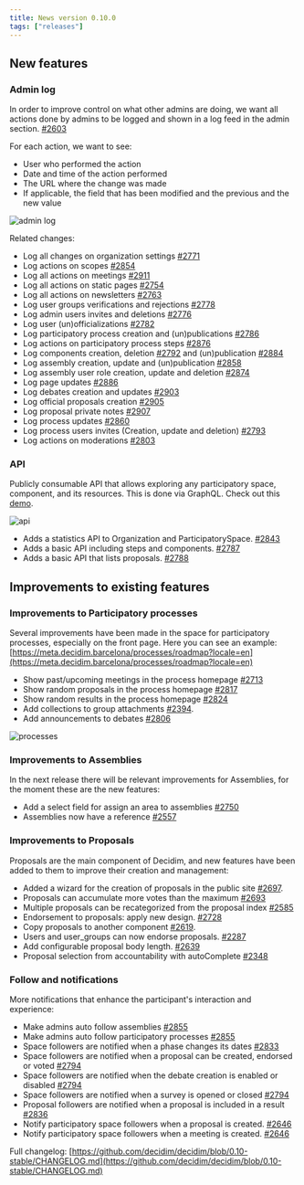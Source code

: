 ```yaml
---
title: News version 0.10.0
tags: ["releases"]
---
```


## New features

### Admin log

In order to improve control on what other admins are doing, we want all actions done by admins to be logged and shown in a log feed in the admin section. [#2603](https://github.com/decidim/decidim/pull/2603)

For each action, we want to see:

- User who performed the action    
- Date and time of the action performed    
- The URL where the change was made    
- If applicable, the field that has been modified and the previous and the new value

![admin log](/uploads/release-0.10.0-image-1.gif)
 
Related changes:

-   Log all changes on organization settings [#2771](https://github.com/decidim/decidim/pull/2771)   
-   Log actions on scopes [#2854](https://github.com/decidim/decidim/pull/2854) 
-   Log all actions on meetings [#2911](https://github.com/decidim/decidim/pull/2911)    
-   Log all actions on static pages [#2754](https://github.com/decidim/decidim/pull/2754)    
-   Log all actions on newsletters [#2763](https://github.com/decidim/decidim/pull/2763)    
-   Log user groups verifications and rejections [#2778](https://github.com/decidim/decidim/pull/2778)    
-   Log admin users invites and deletions [#2776](https://github.com/decidim/decidim/pull/2776)    
-   Log user (un)officializations [#2782](https://github.com/decidim/decidim/pull/2782)    
-   Log participatory process creation and (un)publications [#2786](https://github.com/decidim/decidim/pull/2786)    
-   Log actions on participatory process steps [#2876](https://github.com/decidim/decidim/pull/2876)    
-   Log components creation, deletion [#2792](https://github.com/decidim/decidim/pull/2792)  and  (un)publication [#2884](https://github.com/decidim/decidim/pull/2884)    
-   Log assembly creation, update and (un)publication [#2858](https://github.com/decidim/decidim/pull/2858)    
-   Log assembly user role creation, update and deletion [#2874](https://github.com/decidim/decidim/pull/2874)    
-   Log page updates [#2886](https://github.com/decidim/decidim/pull/2886)    
-   Log debates creation and updates [#2903](https://github.com/decidim/decidim/pull/2903)    
-   Log official proposals creation [#2905](https://github.com/decidim/decidim/pull/2905)    
-   Log proposal private notes [#2907](https://github.com/decidim/decidim/pull/2907)    
-   Log process updates [#2860](https://github.com/decidim/decidim/pull/2860)    
-   Log process users invites (Creation, update and deletion) [#2793](https://github.com/decidim/decidim/pull/2793)    
-   Log actions on moderations [#2803](https://github.com/decidim/decidim/pull/2803)

### API

Publicly consumable API that allows exploring any participatory space, component, and its resources. This is done via GraphQL.
Check out this [demo](https://meta.decidim.barcelona/api/graphiql?query=%7B%0A%20%20decidim%20%7B%0A%20%20%20%20version%0A%20%20%7D%0A%20%20%0A%20%20organization%20%7B%0A%20%20%20%20stats%20%7B%0A%20%20%20%20%20%20name%0A%20%20%20%20%20%20value%0A%20%20%20%20%7D%0A%20%20%7D%0A%20%20participatoryProcesses%20%7B%0A%20%20%20%20stats%20%7B%0A%20%20%20%20%20%20name%0A%20%20%20%20%20%20value%0A%20%20%20%20%7D%0A%20%20%7D%0A%20%20assemblies%20%7B%0A%20%20%20%20stats%20%7B%0A%20%20%20%20%20%20name%0A%20%20%20%20%20%20value%0A%20%20%20%20%7D%0A%20%20%7D%0A%20%20initiatives%20%7B%0A%20%20%20%20stats%20%7B%0A%20%20%20%20%20%20name%0A%20%20%20%20%20%20value%0A%20%20%20%20%7D%0A%20%20%7D%0A%20%20consultations%20%7B%0A%20%20%20%20stats%20%7B%0A%20%20%20%20%20%20name%0A%20%20%20%20%20%20value%0A%20%20%20%20%7D%0A%20%20%7D%0A%7D%0A).

![api](/uploads/release-0.10.0-image-2.gif)

-   Adds a statistics API to Organization and ParticipatorySpace. [#2843](https://github.com/decidim/decidim/pull/2843)    
-   Adds a basic API including steps and components. [#2787](https://github.com/decidim/decidim/pull/2787)
-   Adds a basic API that lists proposals. [#2788](https://github.com/decidim/decidim/pull/2788)

## Improvements to existing features

### Improvements to Participatory processes

Several improvements have been made in the space for participatory processes, especially on the front page. Here you can see an example:
[https://meta.decidim.barcelona/processes/roadmap?locale=en](https://meta.decidim.barcelona/processes/roadmap?locale=en)

-   Show past/upcoming meetings in the process homepage [#2713](https://github.com/decidim/decidim/issues/2713)    
-   Show random proposals in the process homepage [#2817](https://github.com/decidim/decidim/issues/2817)    
-   Show random results in the process homepage [#2824](https://github.com/decidim/decidim/issues/2824)    
-   Add collections to group attachments [#2394](https://github.com/decidim/decidim/pull/2394).    
-   Add announcements to debates [#2806](https://github.com/decidim/decidim/pull/2806)

![processes](/uploads/release-0.10.0-image-3.gif)

### Improvements to Assemblies

In the next release there will be relevant improvements for Assemblies, for the moment these are the new features:
-   Add a select field for assign an area to assemblies [#2750](https://github.com/decidim/decidim/pull/2750)    
-   Assemblies now have a reference [#2557](https://github.com/decidim/decidim/pull/2557)
    

### Improvements to Proposals

Proposals are the main component of Decidim, and new features have been added to them to improve their creation and management:

-   Added a wizard for the creation of proposals in the public site [#2697](https://github.com/decidim/decidim/pull/2697).    
-   Proposals can accumulate more votes than the maximum [#2693](https://github.com/decidim/decidim/pull/2693)   
-   Multiple proposals can be recategorized from the proposal index [#2585](https://github.com/decidim/decidim/pull/2585#issuecomment-366902187)   
-   Endorsement to proposals: apply new design. [#2728](https://github.com/decidim/decidim/pull/2733)    
-   Copy proposals to another component [#2619](https://github.com/decidim/decidim/issues/2619).  
-   Users and user_groups can now endorse proposals. [#2287](https://github.com/decidim/decidim/pull/2287)   
-   Add configurable proposal body length. [#2639](https://github.com/decidim/decidim/pull/2639)    
-   Proposal selection from accountability with autoComplete [#2348](https://github.com/decidim/decidim/pull/2584)
    

### Follow and notifications

More notifications that enhance the participant's interaction and experience:

-   Make admins auto follow assemblies [#2855](https://github.com/decidim/decidim/pull/2855)   
-   Make admins auto follow participatory processes [#2855](https://github.com/decidim/decidim/pull/2855)    
-   Space followers are notified when a phase changes its dates [#2833](https://github.com/decidim/decidim/pull/2833)    
-   Space followers are notified when a proposal can be created, endorsed or voted [#2794](https://github.com/decidim/decidim/pull/2794)    
-   Space followers are notified when the debate creation is enabled or disabled [#2794](https://github.com/decidim/decidim/pull/2794)    
-   Space followers are notified when a survey is opened or closed [#2794](https://github.com/decidim/decidim/pull/2794)    
-   Proposal followers are notified when a proposal is included in a result [#2836](https://github.com/decidim/decidim/pull/2836)    
-   Notify participatory space followers when a proposal is created. [#2646](https://github.com/decidim/decidim/pull/2646)    
-   Notify participatory space followers when a meeting is created. [#2646](https://github.com/decidim/decidim/pull/2646)
      
  
  
Full changelog: [https://github.com/decidim/decidim/blob/0.10-stable/CHANGELOG.md](https://github.com/decidim/decidim/blob/0.10-stable/CHANGELOG.md)
